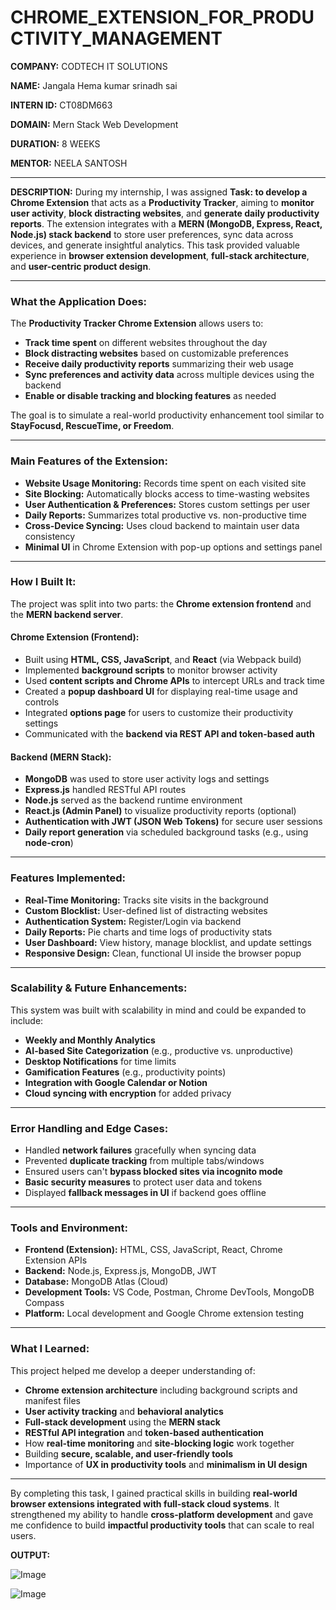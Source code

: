 # CHROME_EXTENSION_FOR_PRODUCTIVITY_MANAGEMENT

**COMPANY:** CODTECH IT SOLUTIONS

**NAME:** Jangala Hema kumar srinadh sai 

**INTERN ID:** CT08DM663

**DOMAIN:** Mern Stack Web Development

**DURATION:** 8 WEEKS

**MENTOR:** NEELA SANTOSH

---

**DESCRIPTION:**
During my internship, I was assigned **Task: to develop a Chrome Extension** that acts as a **Productivity Tracker**, aiming to **monitor user activity**, **block distracting websites**, and **generate daily productivity reports**. The extension integrates with a **MERN (MongoDB, Express, React, Node.js) stack backend** to store user preferences, sync data across devices, and generate insightful analytics. This task provided valuable experience in **browser extension development**, **full-stack architecture**, and **user-centric product design**.

---

### **What the Application Does:**

The **Productivity Tracker Chrome Extension** allows users to:

* **Track time spent** on different websites throughout the day
* **Block distracting websites** based on customizable preferences
* **Receive daily productivity reports** summarizing their web usage
* **Sync preferences and activity data** across multiple devices using the backend
* **Enable or disable tracking and blocking features** as needed

The goal is to simulate a real-world productivity enhancement tool similar to **StayFocusd, RescueTime, or Freedom**.

---

### **Main Features of the Extension:**

* **Website Usage Monitoring:** Records time spent on each visited site
* **Site Blocking:** Automatically blocks access to time-wasting websites
* **User Authentication & Preferences:** Stores custom settings per user
* **Daily Reports:** Summarizes total productive vs. non-productive time
* **Cross-Device Syncing:** Uses cloud backend to maintain user data consistency
* **Minimal UI** in Chrome Extension with pop-up options and settings panel

---

### **How I Built It:**

The project was split into two parts: the **Chrome extension frontend** and the **MERN backend server**.

#### **Chrome Extension (Frontend):**

* Built using **HTML, CSS, JavaScript**, and **React** (via Webpack build)
* Implemented **background scripts** to monitor browser activity
* Used **content scripts and Chrome APIs** to intercept URLs and track time
* Created a **popup dashboard UI** for displaying real-time usage and controls
* Integrated **options page** for users to customize their productivity settings
* Communicated with the **backend via REST API and token-based auth**

#### **Backend (MERN Stack):**

* **MongoDB** was used to store user activity logs and settings
* **Express.js** handled RESTful API routes
* **Node.js** served as the backend runtime environment
* **React.js (Admin Panel)** to visualize productivity reports (optional)
* **Authentication with JWT (JSON Web Tokens)** for secure user sessions
* **Daily report generation** via scheduled background tasks (e.g., using **node-cron**)

---

### **Features Implemented:**

* **Real-Time Monitoring:** Tracks site visits in the background
* **Custom Blocklist:** User-defined list of distracting websites
* **Authentication System:** Register/Login via backend
* **Daily Reports:** Pie charts and time logs of productivity stats
* **User Dashboard:** View history, manage blocklist, and update settings
* **Responsive Design:** Clean, functional UI inside the browser popup

---

### **Scalability & Future Enhancements:**

This system was built with scalability in mind and could be expanded to include:

* **Weekly and Monthly Analytics**
* **AI-based Site Categorization** (e.g., productive vs. unproductive)
* **Desktop Notifications** for time limits
* **Gamification Features** (e.g., productivity points)
* **Integration with Google Calendar or Notion**
* **Cloud syncing with encryption** for added privacy

---

### **Error Handling and Edge Cases:**

* Handled **network failures** gracefully when syncing data
* Prevented **duplicate tracking** from multiple tabs/windows
* Ensured users can't **bypass blocked sites via incognito mode**
* **Basic security measures** to protect user data and tokens
* Displayed **fallback messages in UI** if backend goes offline

---

### **Tools and Environment:**

* **Frontend (Extension):** HTML, CSS, JavaScript, React, Chrome Extension APIs
* **Backend:** Node.js, Express.js, MongoDB, JWT
* **Database:** MongoDB Atlas (Cloud)
* **Development Tools:** VS Code, Postman, Chrome DevTools, MongoDB Compass
* **Platform:** Local development and Google Chrome extension testing

---

### **What I Learned:**

This project helped me develop a deeper understanding of:

* **Chrome extension architecture** including background scripts and manifest files
* **User activity tracking** and **behavioral analytics**
* **Full-stack development** using the **MERN stack**
* **RESTful API integration** and **token-based authentication**
* How **real-time monitoring** and **site-blocking logic** work together
* Building **secure, scalable, and user-friendly tools**
* Importance of **UX in productivity tools** and **minimalism in UI design**

---

By completing this task, I gained practical skills in building **real-world browser extensions integrated with full-stack cloud systems**. It strengthened my ability to handle **cross-platform development** and gave me confidence to build **impactful productivity tools** that can scale to real users.

**OUTPUT:**



![Image](https://github.com/user-attachments/assets/7b25411b-5a86-45a1-af96-785ffe210b98)

![Image](https://github.com/user-attachments/assets/6d6ba683-e7c3-45e2-a0f3-10f3e970e487)
